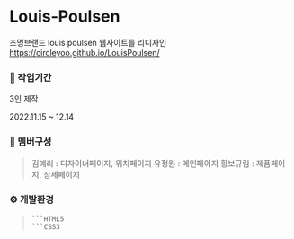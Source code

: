 # Louis-Poulsen

조명브랜드 louis poulsen 웹사이트를 리디자인
<https://circleyoo.github.io/LouisPoulsen/>


### 💼 작업기간
3인 제작

2022.11.15 ~ 12.14

### 🤝 멤버구성
> 김예리 : 디자이너페이지, 위치페이지
> 유정원 : 메인페이지
> 황보규림 : 제품페이지, 상세페이지

### ⚙ 개발환경
> ```JavaScript(ES6)
> ```HTML5
> ```CSS3
